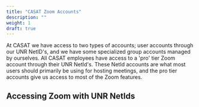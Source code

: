 ```yaml
---
title: "CASAT Zoom Accounts"
description: ""
weight: 1
draft: true
---
```


At CASAT we have access to two types of accounts; user accounts through our UNR NetID's, and we have some specialized group accounts managed by ourselves. All CASAT employees have access to a 'pro' tier Zoom account through their UNR NetId's. These NetId accounts are what most users should primarily be using for hosting meetings, and the pro tier accounts give us access to most of the Zoom features.

## Accessing Zoom with UNR NetIds

